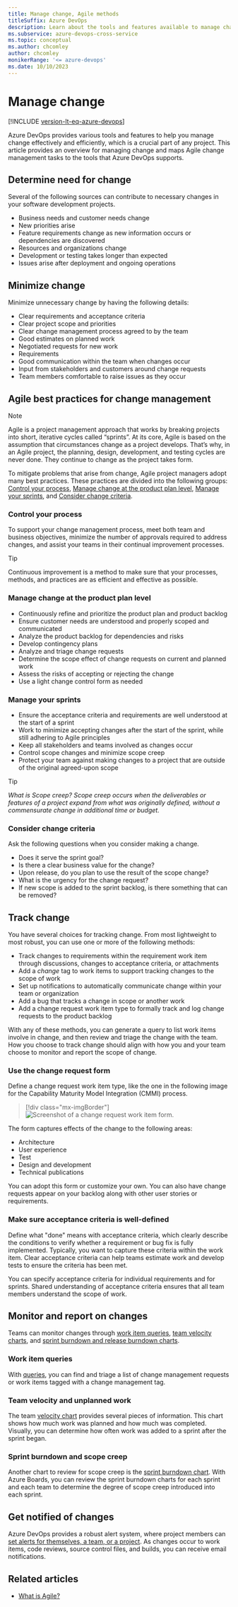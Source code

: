 ```yaml
---
title: Manage change, Agile methods
titleSuffix: Azure DevOps
description: Learn about the tools and features available to manage change when you use Agile methods in Azure DevOps.
ms.subservice: azure-devops-cross-service
ms.topic: conceptual
ms.author: chcomley
author: chcomley
monikerRange: '<= azure-devops'
ms.date: 10/10/2023
---
```

 

# Manage change 

[!INCLUDE [version-lt-eq-azure-devops](../includes/version-lt-eq-azure-devops.md)]

Azure DevOps provides various tools and features to help you manage change effectively and efficiently, which is a crucial part of any project. This article provides an overview for managing change and maps Agile change management tasks to the tools that Azure DevOps supports.

## Determine need for change

Several of the following sources can contribute to necessary changes in your software development projects.  

- Business needs and customer needs change  
- New priorities arise 
- Feature requirements change as new information occurs or dependencies are discovered 
- Resources and organizations change    
- Development or testing takes longer than expected
- Issues arise after deployment and ongoing operations  

## Minimize change

Minimize unnecessary change by having the following details:
- Clear requirements and acceptance criteria  
- Clear project scope and priorities
- Clear change management process agreed to by the team 
- Good estimates on planned work 
- Negotiated requests for new work  
- Requirements
- Good communication within the team when changes occur 
- Input from stakeholders and customers around change requests  
- Team members comfortable to raise issues as they occur   

## Agile best practices for change management

> [!NOTE]
> Agile is a project management approach that works by breaking projects into short, iterative cycles called “sprints”. At its core, Agile is based on the assumption that circumstances change as a project develops. That’s why, in an Agile project, the planning, design, development, and testing cycles are never done. They continue to change as the project takes form.  

To mitigate problems that arise from change, Agile project managers adopt many best practices. These practices are divided into the following groups: [Control your process](#control-your-process), [Manage change at the product plan level](#manage-change-at-the-product-plan-level), [Manage your sprints](#manage-your-sprints), and [Consider change criteria](#consider-change-criteria). 

### Control your process

To support your change management process, meet both team and business objectives, minimize the number of approvals required to address changes, and assist your teams in their continual improvement processes.

> [!TIP]
> Continuous improvement is a method to make sure that your processes, methods, and practices are as efficient and effective as possible. 

### Manage change at the product plan level   

- Continuously refine and prioritize the product plan and product backlog 
- Ensure customer needs are understood and properly scoped and communicated
- Analyze the product backlog for dependencies and risks 
- Develop contingency plans  
- Analyze and triage change requests
- Determine the scope effect of change requests on current and planned work 
- Assess the risks of accepting or rejecting the change 
- Use a light change control form as needed 

### Manage your sprints

- Ensure the acceptance criteria and requirements are well understood at the start of a sprint 
- Work to minimize accepting changes after the start of the sprint, while still adhering to Agile principles   
- Keep all stakeholders and teams involved as changes occur  
- Control scope changes and minimize scope creep  
- Protect your team against making changes to a project that are outside of the original agreed-upon scope 

> [!TIP]
> *What is Scope creep? Scope creep occurs when the deliverables or features of a project expand from what was originally defined, without a commensurate change in additional time or budget.*  

### Consider change criteria

Ask the following questions when you consider making a change.
- Does it serve the sprint goal?    
- Is there a clear business value for the change? 
- Upon release, do you plan to use the result of the scope change?
- What is the urgency for the change request?
- If new scope is added to the sprint backlog, is there something that can be removed? 

## Track change 

You have several choices for tracking change. From most lightweight to most robust, you can use one or more of the following methods: 

- Track changes to requirements within the requirement work item through discussions, changes to acceptance criteria, or attachments  
- Add a *change* tag to work items to support tracking changes to the scope of work 
- Set up notifications to automatically communicate change within your team or organization 
- Add a bug that tracks a change in scope or another work 
- Add a change request work item type to formally track and log change requests to the product backlog  

With any of these methods, you can generate a query to list work items involve in change, and then review and triage the change with the team. How you choose to track change should align with how you and your team choose to monitor and report the scope of change. 

### Use the change request form 

Define a change request work item type, like the one in the following image for the Capability Maturity Model Integration (CMMI) process.

> [!div class="mx-imgBorder"]  
> ![Screenshot of a change request work item form.](media/manage-change/change-request-form.png) 

The form captures effects of the change to the following areas: 
- Architecture
- User experience
- Test
- Design and development
- Technical publications 

You can adopt this form or customize your own. You can also have change requests appear on your backlog along with other user stories or requirements. 

### Make sure acceptance criteria is well-defined

Define what "done" means with acceptance criteria, which clearly describe the conditions to verify whether a requirement or bug fix is fully implemented. Typically, you want to capture these criteria within the work item. Clear acceptance criteria can help teams estimate work and develop tests to ensure the criteria has been met.  

You can specify acceptance criteria for individual requirements and for sprints. Shared understanding of acceptance criteria ensures that all team members understand the scope of work. 
 
## Monitor and report on changes 
 
Teams can monitor changes through [work item queries](#work-item-queries), [team velocity charts](#team-velocity-and-unplanned-work), and [sprint burndown and release burndown charts](#sprint-burndown-and-scope-creep).

### Work item queries 

With [queries](../boards/queries/using-queries.md), you can find and triage a list of change management requests or work items tagged with a change management tag. 

### Team velocity and unplanned work  

The team [velocity chart](../report/dashboards/team-velocity.md) provides several pieces of information. This chart shows how much work was planned and how much was completed. Visually, you can determine how often work was added to a sprint after the sprint began.

### Sprint burndown and scope creep 

Another chart to review for scope creep is the [sprint burndown chart](../report/dashboards/burndown-guidance.md). With Azure Boards, you can review the sprint burndown charts for each sprint and each team to determine the degree of scope creep introduced into each sprint. 

## Get notified of changes 

Azure DevOps provides a robust alert system, where project members can [set alerts for themselves, a team, or a project](../organizations/notifications/about-notifications.md). As changes occur to work items, code reviews, source control files, and builds, you can receive email notifications. 

## Related articles 

- [What is Agile?](/devops/plan/what-is-agile)
